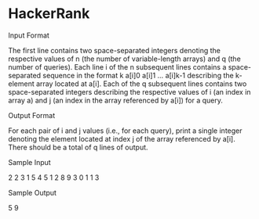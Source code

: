 # HackerRank
Input Format

The first line contains two space-separated integers denoting the respective values of n (the number of variable-length arrays) and q (the number of queries).
Each line i of the n subsequent lines contains a space-separated sequence in the format k a[i]0 a[i]1 … a[i]k-1 describing the k-element array located at a[i].
Each of the q subsequent lines contains two space-separated integers describing the respective values of i (an index in array a) and j (an index in the array referenced by a[i]) for a query.

Output Format

For each pair of i and j values (i.e., for each query), print a single integer denoting the element located at index j of the array referenced by a[i]. There should be a total of q lines of output.

Sample Input

2 2
3 1 5 4
5 1 2 8 9 3
0 1
1 3

Sample Output

5
9